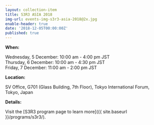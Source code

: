 ```yaml
---
layout: collection-item
title: S3R3 ASIA 2018
img-url: events-img-s3r3-asia-2018@2x.jpg
enable-header: true
date: '2018-12-05T00:00:00Z'
published: true
---
```

**When:**

Wednesday, 5 December:  10:00 am - 4:00 pm JST  
Thursday, 6 December:  10:00 am - 4:30 pm JST  
Friday, 7 December:  11:00 am - 2:00 pm JST

**Location:** 

SV Office, G701 (Glass Building, 7th Floor), Tokyo International Forum, Tokyo, Japan 

**Details:** 

Visit the [S3R3 program page to learn more]({{ site.baseurl }}/programs/s3r3/).